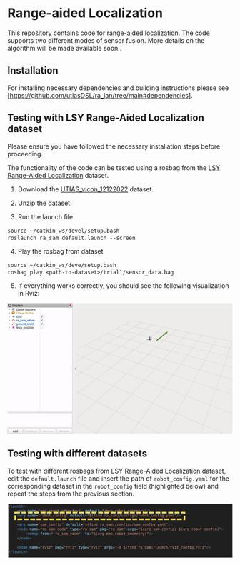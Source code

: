 # Range-aided Localization
This repository contains code for range-aided localization. The code supports two different modes of sensor fusion. More details on the algorithm will be made available soon..


## Installation
For installing necessary dependencies and building instructions please see [https://github.com/utiasDSL/ra_lan/tree/main#dependencies].

## Testing with LSY Range-Aided Localization dataset

Please ensure you have followed the necessary installation steps before proceeding.

The functionality of the code can be tested using a rosbag from the [LSY Range-Aided Localization](https://utiasdsl.github.io/utias_ra_loc) dataset. 

1. Download the [UTIAS_vicon_12122022](https://utiasdsl.github.io/utias_ra_loc/03_UTIAS_vicon_1212022.html#data-files) dataset.

2. Unzip the dataset.

3. Run the launch file
```
source ~/catkin_ws/devel/setup.bash
roslaunch ra_sam default.launch --screen
```

4. Play the rosbag from dataset

```
source ~/catkin_ws/deve/setup.bash
rosbag play <path-to-dataset>/trial1/sensor_data.bag
```

5. If everything works correctly, you should see the following visualization in Rviz:

<p align="center">
    <img src="doc/assets/ra_sam_trial1.gif" alt="drawing" width="600"/>
</p>


## Testing with different datasets

To test with different rosbags from LSY Range-Aided Localization dataset, edit the `default.launch` file and insert the path of `robot_config.yaml` for the corresponding dataset in the `robot_config` field (highlighted below) and repeat the steps from the previous section.

<p align="center">
    <img src="doc/assets/edit_launch_file.png" alt="drawing" width="800"/>
</p>


